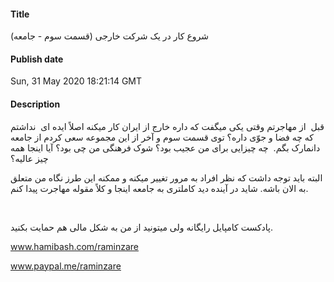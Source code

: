#### Title
شروع کار در یک شرکت خارجی (قسمت سوم - جامعه)
#### Publish date
Sun, 31 May 2020 18:21:14 GMT
#### Description
<p>قبل &nbsp;از مهاجرتم وقتی یکی میگفت که داره خارج از ایران کار میکنه اصلاً ایده ای &nbsp;نداشتم که چه فضا و جوّی داره؟ توی قسمت سوم و آخر از این مجموعه سعی کردم از جامعه دانمارک بگم. &nbsp;چه چیزایی برای من عجیب بود؟ شوک فرهنگی من چی بود؟ آیا اینجا همه چیز عالیه؟</p>
<p>البته باید توجه داشت که نظر افراد به مرور تغییر میکنه و ممکنه این طرز نگاه من متعلق به الان باشه. شاید در آینده دید کاملتری به جامعه اینجا و کلاً مقوله مهاجرت پیدا کنم.</p>
<p><br></p>
<p>پادکست کامپایل رایگانه ولی میتونید از من به شکل مالی هم حمایت بکنید.</p>
<p><a href="https://anchor.fm/dashboard/episode/www.hamibash.com/raminzare" rel="ugc noopener noreferrer" target="_blank">www.hamibash.com/raminzare</a></p>
<p><a href="https://anchor.fm/dashboard/episode/www.paypal.me/raminzare" rel="ugc noopener noreferrer" target="_blank">www.paypal.me/raminzare</a></p>

